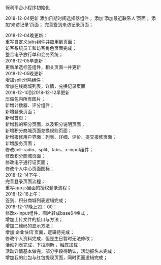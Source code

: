 保利平台小程序初始化

2018-12-04更新
添加日期时间选择器组件；
添加‘添加最近联系人’页面；
添加‘来访记录’页面；
完善签到来访记录页面；   

2018-12-04晚更新：    
重写自定义tabs组件并应用到页面；    
访客系统员工和访客角色页面完成；    
整合电子放行单和会务系统；    
2018-12-05早更新：    
更新单选标签组件，相关页面一并更新   
2018-12-05晚更新   
增加split分隔组件；    
增加在线商城列表，详情，兑换记录页面    
2018-12-10到2018-12-12早更新   
压缩包内所有图片；   
新增计数器、评分组件；   
新增登录页面；   
新增首页；   
新增我的积分页面，以及积分说明页面；   
新增积分商城页面兑换规则页面；    
新增报修用户界面：列表、详细、评价、提交报修页面；   
新增服务页面；   
修改cell-radio、split、tabs、x-input组件；   
修改积分商城页面；   
修改电子通行证页面；   
修改个人中心页面图标；   
2018-12-14下午：   
完善登录页面流程；   
重写app.js里面的授权登录流程；   
2018-12-16上午：   
签到、积分商城列表逻辑完成；   
2018-12-17晚上22：00：   
修改x-input组件，图片转成base64格式；   
增加上传文件的接口与方法；   
增加二维码的显示方法；   
增加‘企业快讯’页面，逻辑待完成；   
修改个人资料完成，但是生日暂时无法修改；    
活动列表完成，下拉刷新 ，触底加载；   
活动详情基本做完，部分字段待确认，活动报名未完成；   
增加我的红包与红包提现页面，同时页面逻辑完成；
